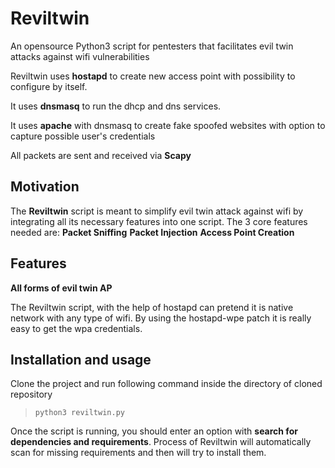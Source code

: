 # Reviltwin
An opensource Python3 script for pentesters that facilitates evil twin attacks against wifi vulnerabilities

Reviltwin uses **hostapd** to create new access point with possibility to configure by itself.

It uses **dnsmasq** to run the dhcp and dns services.

It uses **apache** with dnsmasq to create fake spoofed websites with option to capture possible user's credentials

All packets are sent and received via **Scapy**

## Motivation
The **Reviltwin** script is meant to simplify evil twin attack against wifi by integrating all its necessary features into one script. The 3 core features needed are:
**Packet Sniffing**
**Packet Injection**
**Access Point Creation**

## Features
**All forms of evil twin AP**

The Reviltwin script, with the help of hostapd can pretend it is native network with any type of wifi. By using the hostapd-wpe patch it is really easy to get the wpa credentials.

## Installation and usage
Clone the project and run following command inside the directory of cloned repository
>`python3 reviltwin.py`

Once the script is running, you should enter an option with **search for dependencies and requirements**. Process of Reviltwin will automatically scan for missing requirements and then will try to install them.
